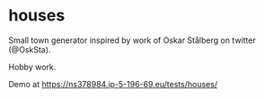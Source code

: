 # houses
Small town generator inspired by work of Oskar Stålberg on twitter (@OskSta).

Hobby work.

Demo at https://ns378984.ip-5-196-69.eu/tests/houses/
